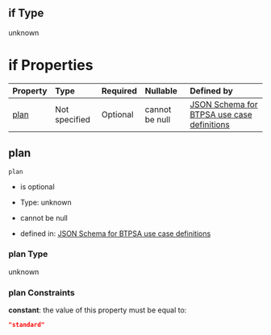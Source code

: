 ## if Type

unknown

# if Properties

| Property      | Type          | Required | Nullable       | Defined by                                                                                                                                                                                                                                |
| :------------ | :------------ | :------- | :------------- | :---------------------------------------------------------------------------------------------------------------------------------------------------------------------------------------------------------------------------------------- |
| [plan](#plan) | Not specified | Optional | cannot be null | [JSON Schema for BTPSA use case definitions](btpsa-usecase-properties-services-items-allof-1-then-allof-9-then-allof-2-if-properties-plan.md "undefined#/properties/services/items/allOf/1/then/allOf/9/then/allOf/2/if/properties/plan") |

## plan



`plan`

*   is optional

*   Type: unknown

*   cannot be null

*   defined in: [JSON Schema for BTPSA use case definitions](btpsa-usecase-properties-services-items-allof-1-then-allof-9-then-allof-2-if-properties-plan.md "undefined#/properties/services/items/allOf/1/then/allOf/9/then/allOf/2/if/properties/plan")

### plan Type

unknown

### plan Constraints

**constant**: the value of this property must be equal to:

```json
"standard"
```
